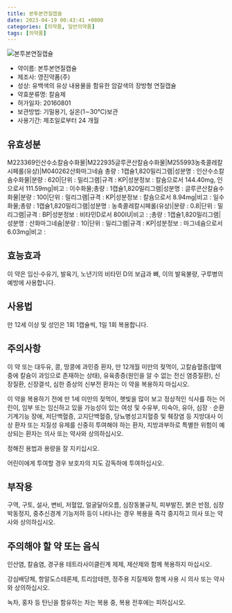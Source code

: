 ```yaml
---
title: 본투본연질캡슐
date: 2023-04-19 00:43:41 +0800
categories: [의약품, 일반의약품]
tags: [의약품]
---
```

![본투본연질캡슐](https://nedrug.mfds.go.kr/pbp/cmn/itemImageDownload/150099299009800105)

- 약이름: 본투본연질캡슐
- 제조사: 영진약품(주)
- 성상: 유백색의 유상 내용물을 함유한 암갈색의 장방형 연질캡슐
- 약효분류명: 칼슘제
- 허가일자: 20160801
- 보관방법: 기밀용기, 실온(1∼30℃)보관
- 사용기간: 제조일로부터 24 개월
## 유효성분
M223369인산수소칼슘수화물|M222935글루콘산칼슘수화물|M255993농축콜레칼시페롤(유상)|M040262산화마그네슘
총량 : 1캡슐1,820밀리그램|성분명 : 인산수소칼슘수화물|분량 : 620|단위 : 밀리그램|규격 : KP|성분정보 : 칼슘으로서 144.40mg, 인으로서 111.59mg|비고 : 이수화물;총량 : 1캡슐1,820밀리그램|성분명 : 글루콘산칼슘수화물|분량 : 100|단위 : 밀리그램|규격 : KP|성분정보 : 칼슘으로서 8.94mg|비고 : 일수화물;총량 : 1캡슐1,820밀리그램|성분명 : 농축콜레칼시페롤(유상)|분량 : 0.8|단위 : 밀리그램|규격 : BP|성분정보 : 비타민D로서 800IU|비고 : ;총량 : 1캡슐1,820밀리그램|성분명 : 산화마그네슘|분량 : 10|단위 : 밀리그램|규격 : KP|성분정보 : 마그네슘으로서 6.03mg|비고 :
## 효능효과
이 약은 임신·수유기, 발육기, 노년기의 비타민 D의 보급과 뼈, 이의 발육불량, 구루병의 예방에 사용합니다.

## 사용법
만 12세 이상 및 성인은 1회 1캡슐씩, 1일 1회 복용합니다.

## 주의사항
이 약 또는 대두유, 콩, 땅콩에 과민증 환자, 만 12개월 미만의 젖먹이, 고칼슘혈증(혈액중에 칼슘이 과잉으로 존재하는 상태), 유육종증(원인을 알 수 없는 전신 염증질환), 신장질환, 신장결석, 심한 증상의 신부전 환자는 이 약을 복용하지 마십시오.

이 약을 복용하기 전에 만 1세 미만의 젖먹이, 햇빛을 많이 보고 정상적인 식사를 하는 어린이, 임부 또는 임신하고 있을 가능성이 있는 여성 및 수유부, 미숙아, 유아, 심장ㆍ순환기계기능 장애, 저단백혈증, 고지단백혈증, 당뇨병성고지혈증 및 췌장염 등 지방대사 이상 환자 또는 지질성 유제를 신중히 투여해야 하는 환자, 지방과부하로 특별한 위험이 예상되는 환자는 의사 또는 약사와 상의하십시오.

정해진 용법과 용량을 잘 지키십시오.

어린이에게 투여할 경우 보호자의 지도 감독하에 투여하십시오.

## 부작용
구역, 구토, 설사, 변비, 저혈압, 얼굴달아오름, 심장동불규칙, 피부발진, 붉은 반점, 심장박동정지, 중추신경계 기능저하 등이 나타나는 경우 복용을 즉각 중지하고 의사 또는 약사와 상의하십시오.

## 주의해야 할 약 또는 음식
인산염, 칼슘염, 경구용 테트라사이클린계 제제, 제산제와 함께 복용하지 마십시오.

강심배당체, 항알도스테론제, 트리암테렌, 정주용 지질제와 함께 사용 시 의사 또는 약사와 상의하십시오.

녹차, 홍차 등 탄닌을 함유하는 차는 복용 중, 복용 전후에는 피하십시오.

